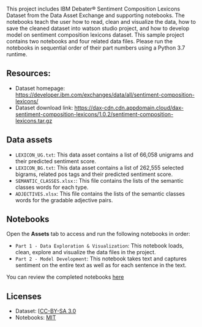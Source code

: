 This project includes IBM Debater® Sentiment Composition Lexicons Dataset from the Data Asset Exchange and supporting notebooks. The notebooks teach the user how to read, clean and visualize the data, how to save the cleaned dataset into watson studio project, and how to develop model on sentiment composition lexicons dataset. This sample project contains two notebooks and four related data files. Please run the notebooks in sequential order of their part numbers using a Python 3.7 runtime.

## Resources:

- Dataset homepage: https://developer.ibm.com/exchanges/data/all/sentiment-composition-lexicons/
- Dataset download link: https://dax-cdn.cdn.appdomain.cloud/dax-sentiment-composition-lexicons/1.0.2/sentiment-composition-lexicons.tar.gz

## Data assets 

- `LEXICON_UG.txt`: This data asset contains a list of 66,058 unigrams and their predicted sentiment score.
- `LEXICON_BG.txt`: This data asset contains a list of 262,555 selected bigrams, related pos tags and their predicted sentiment score.
- `SEMANTIC_CLASSES.xlsx:`: This file contains the lists of the semantic classes words for each type.
- `ADJECTIVES.xlsx`: This file contains the lists of the semantic classes words for the gradable adjective pairs.

## Notebooks

Open the **Assets** tab to access and run the following notebooks in order:

- `Part 1 - Data Exploration & Visualization`: This notebook loads, clean, explore and visualize the data files in the project.
- `Part 2 - Model Development`:  This notebook takes text and captures sentiment on the entire text as well as for each sentence in the text.

You can review the completed notebooks [here](https://dataplatform.cloud.ibm.com/projects/f50cd9d7-15ac-4ff4-8ca0-66ac443fd868/assets?context=cpdaas)

## Licenses

- Dataset: [[CC-BY-SA 3.0](https://creativecommons.org/licenses/by-sa/3.0/)
- Notebooks:  [MIT](https://opensource.org/licenses/MIT)
